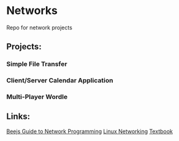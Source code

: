 # Networks

Repo for network projects

## Projects:

### Simple File Transfer 

### Client/Server Calendar Application

### Multi-Player Wordle

## Links:
[Beejs Guide to Network Programming](https://beej.us/guide/bgnet/)
[Linux Networking](https://tldp.org/LDP/intro-linux/html/chap_10.html)
[Textbook](https://book.systemsapproach.org/foundation/problem.html)
